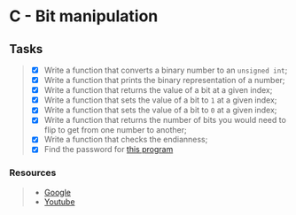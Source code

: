 # C - Bit manipulation

## Tasks
> - [x] Write a function that converts a binary number to an `unsigned int`;
> - [x] Write a function that prints the binary representation of a number;
> - [x] Write a function that returns the value of a bit at a given index;
> - [x] Write a function that sets the value of a bit to `1` at a given index;
> - [x] Write a function that sets the value of a bit to `0` at a given index;
> - [x] Write a function that returns the number of bits you would need to flip to get from one number to another;
> - [x] Write a function that checks the endianness;
> - [x] Find the password for [this program](https://github.com/holbertonschool/0x13.c)

### Resources
> - [Google](https://www.google.com/webhp?q=bit+manipulation+C)
> - [Youtube](https://www.youtube.com/results?search_query=bitwise+operators+in+c)
